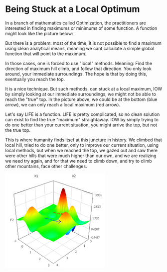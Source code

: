 # Being Stuck at a Local Optimum

In a branch of mathematics called Optimization, the practitioners are interested in finding maximums or minimums of some function. A function might look like the picture below:

But there is a problem: most of the time, it is not possible to find a maximum using clean analytical means, meaning we cant calculate a simple global function that will point to the maximum.  

In those cases, one is forced to use "local" methods. Meaning: Find the direction of maximum hill climb, and follow that direction. You only look around, your immediate surroundings. The hope is that by doing this, eventually you reach the top.

It is a nice technique. But such methods,  can stuck at a local maximum, IOW by simply looking at our immediate surroundings, we might not be able to reach the "true" top. In the picture above, we could be at the bottom (blue arrow), we can only reach a local maximum (red arrow). 

Let's say LIFE is a function. LIFE is pretty complicated, so no clean solution can exist to find the true "maximum" straightaway. IOW by simply trying to do one better than your current situation, you might arrive the top, but not the true top.

This is where humanity finds itsef at this juncture in history. We climbed that local hill, tried to do one better, only to improve our current situation, using local methods, but when we reached the top, we gazed out and saw there were other hills that were much higher than our own, and we are realizing we need try again, and for that we need to climb down, and try to climb other mountains, face other challenges. 


![](3D.jpg)
